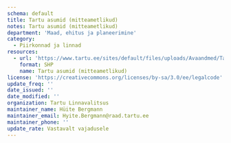 ```yaml
---
schema: default
title: Tartu asumid (mitteametlikud)
notes: Tartu asumid (mitteametlikud)
department: 'Maad, ehitus ja planeerimine'
category:
  - Piirkonnad ja linnad
resources:
  - url: 'https://www.tartu.ee/sites/default/files/uploads/Avaandmed/Tartu_asum.7z'
    format: SHP
    name: Tartu asumid (mitteametlikud)
license: 'https://creativecommons.org/licenses/by-sa/3.0/ee/legalcode'
update_freq: ''
date_issued: ''
date_modified: ''
organization: Tartu Linnavalitsus
maintainer_name: Hüite Bergmann
maintainer_email: Hyite.Bergmann@raad.tartu.ee
maintainer_phone: ''
update_rate: Vastavalt vajadusele
---
```

